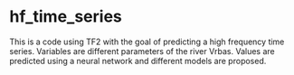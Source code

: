 # hf_time_series
This is a code using TF2 with the goal of predicting a high frequency time series.
Variables are different parameters of the river Vrbas.
Values are predicted using a neural network and different models are proposed.
